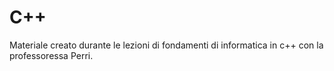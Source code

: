 # C++

Materiale creato durante le lezioni di fondamenti di informatica in c++ con la professoressa Perri.
